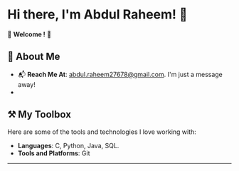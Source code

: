 # Hi there, I'm Abdul Raheem! 👋

🎉 **Welcome !** 🎉

## 🌟 About Me

- 📬 **Reach Me At**: abdul.raheem27678@gmail.com. I'm just a message away!
- 
## ⚒️ My Toolbox

Here are some of the tools and technologies I love working with:

- **Languages**: C, Python, Java, SQL.
- **Tools and Platforms**: Git


---

